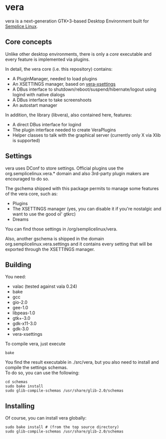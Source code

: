 vera
====

vera is a next-generation GTK+3-based Desktop Environment built for [Semplice Linux](http://semplice-linux.org).

Core concepts
-------------

Unlike other desktop environments, there is only a *core* executable and every
feature is implemented via plugins.

In detail, the vera core (i.e. this repository) contains:

* A PluginManager, needed to load plugins
* An XSETTINGS manager, based on [vera-xsettings](https://github.com/vera-desktop/vera-xsettings)
* A DBus interface to shutdown/reboot/suspend/hibernate/logout using logind with native dialogs
* A DBus interface to take screenshoots
* An autostart manager

In addition, the library (libvera), also contained here, features:

* A direct DBus interface for logind
* The plugin interface needed to create VeraPlugins
* Helper classes to talk with the graphical server (currently only X via Xlib is supported)

Settings
--------

vera uses DConf to store settings. Official plugins use the org.semplicelinux.vera.* domain
and also 3rd-party plugin makers are encouraged to do so.

The gschema shipped with this package permits to manage some features of the vera core, such as:

* Plugins
* The XSETTINGS manager (yes, you can disable it if you're nostalgic and want to use the good ol' gtkrc)
* Dreams

You can find those settings in /org/semplicelinux/vera.

Also, another gschema is shipped in the domain org.semplicelinux.vera.settings and it contains every
setting that will be exported through the XSETTINGS manager.

Building
--------

You need:

* valac (tested against vala 0.24)
* bake
* gcc
* gio-2.0
* gee-1.0
* libpeas-1.0
* gtk+-3.0
* gdk-x11-3.0
* gdk-3.0
* vera-xsettings

To compile vera, just execute

	bake

You find the result executable in ./src/vera, but you also need to install and compile the settings schemas.  
To do so, you can use the following:

	cd schemas
	sudo bake install
	sudo glib-compile-schemas /usr/share/glib-2.0/schemas

Installing
----------

Of course, you can install vera globally:

	sudo bake install # (from the top source directory)
	sudo glib-compile-schemas /usr/share/glib-2.0/schemas

